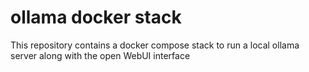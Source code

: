 # ollama docker stack

This repository contains a docker compose stack to run a local ollama server along with the open WebUI interface
